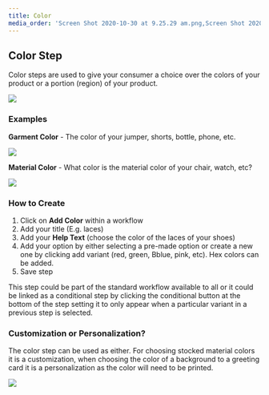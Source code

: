 ```yaml
---
title: Color
media_order: 'Screen Shot 2020-10-30 at 9.25.29 am.png,Screen Shot 2020-10-30 at 9.28.21 am.png,Screen Shot 2020-10-30 at 9.27.20 am.png,Screen Shot 2020-10-29 at 11.23.51 am.png'
---
```


## Color Step

Color steps are used to give your consumer a choice over the colors of your product or a portion (region) of your product. 

![](https://help.spiff.com.au/user/pages/04.Spiff-Concepts/04.step-types/04.choose-color/Screen%20Shot%202020-10-30%20at%209.25.29%20am.png)

### Examples

**Garment Color** - The color of your jumper, shorts, bottle, phone, etc.

![](https://help.spiff.com.au/user/pages/04.Spiff-Concepts/04.step-types/04.choose-color/Screen%20Shot%202020-10-30%20at%209.27.20%20am.png)

**Material Color** - What color is the material color of your chair, watch, etc?

![](https://help.spiff.com.au/user/pages/04.Spiff-Concepts/04.step-types/04.choose-color/Screen%20Shot%202020-10-30%20at%209.28.21%20am.png)

### How to Create

1. Click on **Add Color** within a workflow
2. Add your title (E.g. laces)
3. Add your **Help Text** (choose the color of the laces of your shoes)
4. Add your option by either selecting a pre-made option or create a new one by clicking add variant (red, green, Bblue, pink, etc). Hex colors can be added. 
5. Save step

This step could be part of the standard workflow available to all or it could be linked as a conditional step by clicking the conditional button at the bottom of the step setting it to only appear when a particular variant in a previous step is selected. 

### Customization or Personalization?

The color step can be used as either. For choosing stocked material colors it is a customization, when choosing the color of a background to a greeting card it is a personalization as the color will need to be printed. 

![](https://help.spiff.com.au/user/pages/04.Spiff-Concepts/04.step-types/04.choose-color/Screen%20Shot%202020-10-29%20at%2011.23.51%20am.png)
